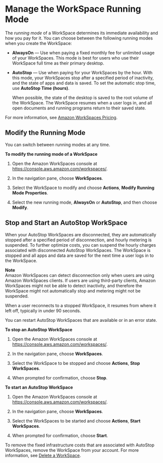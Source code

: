 # Manage the WorkSpace Running Mode<a name="running-mode"></a>

The *running mode* of a WorkSpace determines its immediate availability and how you pay for it\. You can choose between the following running modes when you create the WorkSpace:
+ **AlwaysOn** — Use when paying a fixed monthly fee for unlimited usage of your WorkSpaces\. This mode is best for users who use their WorkSpace full time as their primary desktop\.
+ **AutoStop** — Use when paying for your WorkSpaces by the hour\. With this mode, your WorkSpaces stop after a specified period of inactivity, and the state of apps and data is saved\. To set the automatic stop time, use **AutoStop Time \(hours\)**\.

  When possible, the state of the desktop is saved to the root volume of the WorkSpace\. The WorkSpace resumes when a user logs in, and all open documents and running programs return to their saved state\.

For more information, see [Amazon WorkSpaces Pricing](https://aws.amazon.com/workspaces/pricing/)\.

## Modify the Running Mode<a name="modify-running-mode"></a>

You can switch between running modes at any time\.

**To modify the running mode of a WorkSpace**

1. Open the Amazon WorkSpaces console at [https://console\.aws\.amazon\.com/workspaces/](https://console.aws.amazon.com/workspaces/)\.

1. In the navigation pane, choose **WorkSpaces**\.

1. Select the WorkSpace to modify and choose **Actions**, **Modify Running Mode Properties**\.

1. Select the new running mode, **AlwaysOn** or **AutoStop**, and then choose **Modify**\.

## Stop and Start an AutoStop WorkSpace<a name="stop-start-workspace"></a>

When your AutoStop WorkSpaces are disconnected, they are automatically stopped after a specified period of disconnection, and hourly metering is suspended\. To further optimize costs, you can suspend the hourly charges associated with disconnected AutoStop WorkSpaces\. The WorkSpace is stopped and all apps and data are saved for the next time a user logs in to the WorkSpace\.

**Note**  
Amazon WorkSpaces can detect disconnection only when users are using Amazon WorkSpaces clients\. If users are using third\-party clients, Amazon WorkSpaces might not be able to detect inactivity, and therefore the WorkSpace might not automatically stop and metering might not be suspended\.

When a user reconnects to a stopped WorkSpace, it resumes from where it left off, typically in under 90 seconds\.

You can restart AutoStop WorkSpaces that are available or in an error state\.

**To stop an AutoStop WorkSpace**

1. Open the Amazon WorkSpaces console at [https://console\.aws\.amazon\.com/workspaces/](https://console.aws.amazon.com/workspaces/)\.

1. In the navigation pane, choose **WorkSpaces**\.

1. Select the WorkSpace to be stopped and choose **Actions**, **Stop WorkSpaces**\.

1. When prompted for confirmation, choose **Stop**\.

**To start an AutoStop WorkSpace**

1. Open the Amazon WorkSpaces console at [https://console\.aws\.amazon\.com/workspaces/](https://console.aws.amazon.com/workspaces/)\.

1. In the navigation pane, choose **WorkSpaces**\.

1. Select the WorkSpaces to be started and choose **Actions**, **Start WorkSpaces**\.

1. When prompted for confirmation, choose **Start**\.

To remove the fixed infrastructure costs that are associated with AutoStop WorkSpaces, remove the WorkSpace from your account\. For more information, see [Delete a WorkSpace](delete-workspaces.md)\.